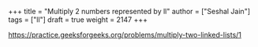 +++
title = "Multiply 2 numbers represented by ll"
author = ["Seshal Jain"]
tags = ["ll"]
draft = true
weight = 2147
+++

<https://practice.geeksforgeeks.org/problems/multiply-two-linked-lists/1>
